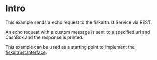 # Intro

This example sends a echo request to the fiskaltrust.Service via REST.

An echo request with a custom message is sent to a specified url and CashBox and the response is printed.

This example can be used as a starting point to implement the [fiskaltrust.Interface](https://github.com/fiskaltrust/interface-doc).
